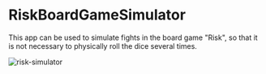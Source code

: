 # RiskBoardGameSimulator
This app can be used to simulate fights in the board game "Risk", so that it is not necessary to physically roll the dice several times.

![risk-simulator](https://user-images.githubusercontent.com/48255296/97458170-baefb000-193a-11eb-8e91-97a60c736f33.JPG)
